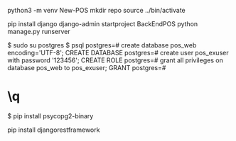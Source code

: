 <!-- build environment -->

python3 -m venv New-POS
mkdir repo
source ../bin/activate

<!-- build environment -->


<!-- build django -->

pip install django
django-admin startproject BackEndPOS
python manage.py runserver

<!-- build django -->

<!-- database -->


$ sudo su postgres
$ psql
postgres=# create database pos_web encoding='UTF-8';
CREATE DATABASE
postgres=# create user pos_exuser with password '123456';
CREATE ROLE
postgres=# grant all privileges on database pos_web to pos_exuser;
GRANT
postgres=# 
# \q


$ pip install psycopg2-binary

<!-- database -->

<!-- restfull apo -->
pip install djangorestframework
<!-- restfull apo -->


